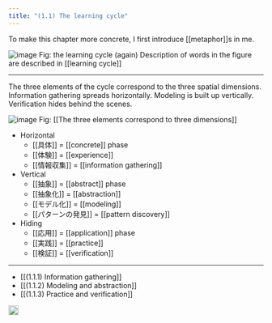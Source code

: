 ```yaml
---
title: "(1.1) The learning cycle"
---
```


To make this chapter more concrete, I first introduce [[metaphor]]s in me.

![image](https://gyazo.com/2e0af01c09117b355c93f97b7d917367/thumb/1000)
Fig: the learning cycle (again) Description of words in the figure are described in [[learning cycle]]

---

The three elements of the cycle correspond to the three spatial dimensions. Information gathering spreads horizontally. Modeling is built up vertically. Verification hides behind the scenes.

![image](https://gyazo.com/48c26252801786e8edc66ac4faf6ea51/thumb/1000)
Fig: [[The three elements correspond to three dimensions]]

- Horizontal
    - [[具体]] = [[concrete]] phase
    - [[体験]] = [[experience]]
    - [[情報収集]] = [[information gathering]]
- Vertical
    - [[抽象]] = [[abstract]] phase
    - [[抽象化]] = [[abstraction]]
    - [[モデル化]] = [[modeling]]
    - [[パターンの発見]] = [[pattern discovery]]
- Hiding
    - [[応用]] = [[application]] phase
    - [[実践]] = [[practice]]
    - [[検証]] = [[verification]]

---

- [[(1.1.1) Information gathering]]
- [[(1.1.2) Modeling and abstraction]]
- [[(1.1.3) Practice and verification]]

<img src='https://scrapbox.io/api/pages/nishio-en/en/icon' alt='en.icon' height="19.5"/>